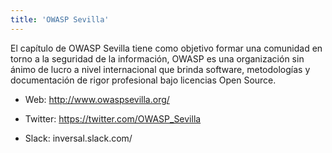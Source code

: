 ```yaml
---
title: 'OWASP Sevilla'
---
```


El capítulo de OWASP Sevilla tiene como objetivo formar una comunidad en torno a la seguridad de la información, OWASP es una organización sin ánimo de lucro a nivel internacional que brinda software, metodologías y documentación de rigor profesional bajo licencias Open Source.
- Web: http://www.owaspsevilla.org/

- Twitter: https://twitter.com/OWASP_Sevilla

- Slack: inversal.slack.com/
